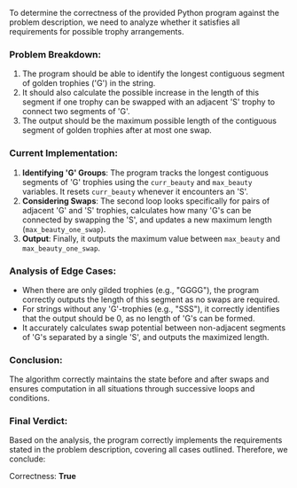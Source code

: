 To determine the correctness of the provided Python program against the problem description, we need to analyze whether it satisfies all requirements for possible trophy arrangements.

### Problem Breakdown:
1. The program should be able to identify the longest contiguous segment of golden trophies ('G') in the string.
2. It should also calculate the possible increase in the length of this segment if one trophy can be swapped with an adjacent 'S' trophy to connect two segments of 'G'.
3. The output should be the maximum possible length of the contiguous segment of golden trophies after at most one swap.

### Current Implementation:
1. **Identifying 'G' Groups**: The program tracks the longest contiguous segments of 'G' trophies using the `curr_beauty` and `max_beauty` variables. It resets `curr_beauty` whenever it encounters an 'S'.
2. **Considering Swaps**: The second loop looks specifically for pairs of adjacent 'G' and 'S' trophies, calculates how many 'G's can be connected by swapping the 'S', and updates a new maximum length (`max_beauty_one_swap`).
3. **Output**: Finally, it outputs the maximum value between `max_beauty` and `max_beauty_one_swap`.

### Analysis of Edge Cases:
- When there are only gilded trophies (e.g., "GGGG"), the program correctly outputs the length of this segment as no swaps are required.
- For strings without any 'G'-trophies (e.g., "SSS"), it correctly identifies that the output should be 0, as no length of 'G's can be formed.
- It accurately calculates swap potential between non-adjacent segments of 'G's separated by a single 'S', and outputs the maximized length.

### Conclusion:
The algorithm correctly maintains the state before and after swaps and ensures computation in all situations through successive loops and conditions.

### Final Verdict:
Based on the analysis, the program correctly implements the requirements stated in the problem description, covering all cases outlined. Therefore, we conclude:

Correctness: **True**